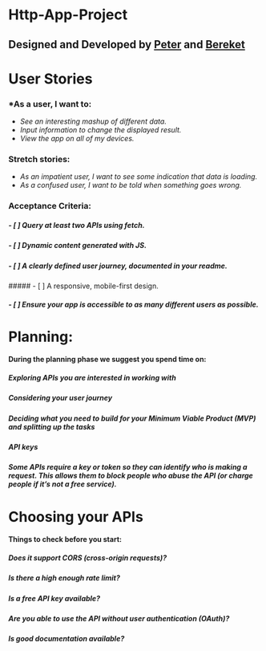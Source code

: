 # Http-App-Project

## Designed and Developed by [Peter](https://github.com/PJSalter) and [Bereket](https://github.com/Bereketmebrahtu)

# User Stories

### *As a user, I want to:

+ *See an interesting mashup of different data.*
+ *Input information to change the displayed result.*
+ *View the app on all of my devices.*

### Stretch stories: 

+ *As an impatient user, I want to see some indication that data is loading.*
+ *As a confused user, I want to be told when something goes wrong.*

### Acceptance Criteria:

##### - [ ] Query at least two APIs using fetch.
##### - [ ] Dynamic content generated with JS.
##### - [ ] A clearly defined user journey, documented in your readme.
##### - [ ] A responsive, mobile-first design.
##### - [ ] Ensure your app is accessible to as many different users as possible.

# Planning:
#### During the planning phase we suggest you spend time on:

##### *Exploring APIs you are interested in working with*
##### *Considering your user journey*
##### *Deciding what you need to build for your Minimum Viable Product (MVP) and splitting up the tasks*
##### *API keys* 
##### *Some APIs require a key or token so they can identify who is making a request. This allows them to block people who abuse the API (or charge people if it’s not a free service).*

# Choosing your APIs 
#### Things to check before you start: 
##### *Does it support CORS (cross-origin requests)?*
##### *Is there a high enough rate limit?*
##### *Is a free API key available?*
##### *Are you able to use the API without user authentication (OAuth)?*
##### *Is good documentation available?*
